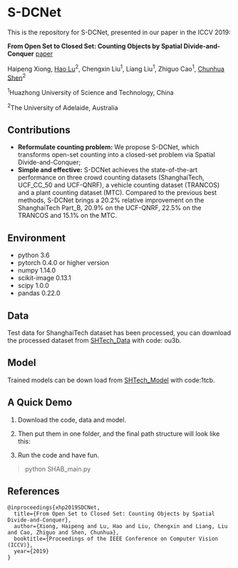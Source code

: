 # S-DCNet
This is the repository for S-DCNet, presented in our paper in the ICCV 2019:

**From Open Set to Closed Set: Counting Objects by Spatial Divide-and-Conquer** [paper](https://arxiv.org/pdf/1908.06473.pdf)

Haipeng Xiong, [Hao Lu](https://sites.google.com/site/poppinace/)<sup>2</sup>, Chengxin Liu<sup>1</sup>,
Liang Liu<sup>1</sup>, Zhiguo Cao<sup>1</sup>, [Chunhua Shen](http://cs.adelaide.edu.au/~chhshen/)<sup>2</sup>

<sup>1</sup>Huazhong University of Science and Technology, China

<sup>2</sup>The University of Adelaide, Australia

## Contributions
- **Reformulate counting problem:** We propose S-DCNet, which transforms open-set counting into a closed-set problem via Spatial Divide-and-Conquer;
- **Simple and effective:** S-DCNet achieves the state-of-the-art performance on three crowd counting datasets (ShanghaiTech, UCF_CC_50 and UCF-QNRF),  a vehicle counting dataset (TRANCOS) and a plant counting dataset (MTC). Compared to the previous best methods, S-DCNet brings a 20.2% relative improvement on the ShanghaiTech Part_B, 20.9% on the UCF-QNRF, 22.5% on the TRANCOS and 15.1% on the MTC.

## Environment
- python 3.6
- pytorch 0.4.0 or higher version
- numpy 1.14.0
- scikit-image 0.13.1
- scipy 1.0.0
- pandas 0.22.0

## Data
Test data for ShanghaiTech dataset has been processed, you can download the processed dataset from [SHTech_Data](https://pan.baidu.com/s/1lSqT7_9wCR4xW-rd4gyPpg) with code: ou3b.

## Model
Trained models can be down load from [SHTech_Model](https://pan.baidu.com/s/1yIyjqdM594Q0Tdw0oBq8_w) with code:1tcb.

## A Quick Demo
1. Download the code, data and model. 
2. Then put them in one folder, and the final path structure will look like this:

3. Run the code and have fun.
> python SHAB_main.py



## References
```
@inproceedings{xhp2019SDCNet,
  title={From Open Set to Closed Set: Counting Objects by Spatial Divide-and-Conquer},
  author={Xiong, Haipeng and Lu, Hao and Liu, Chengxin and Liang, Liu and Cao, Zhiguo and Shen, Chunhua},
  booktitle={Proceedings of the IEEE Conference on Computer Vision (ICCV)},
  year={2019}
}
```
